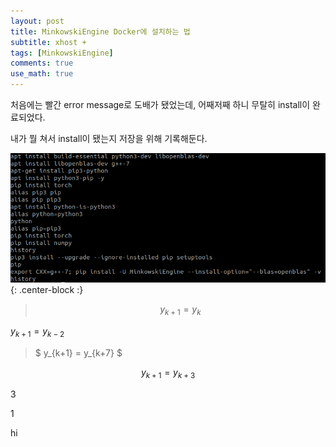 ```yaml
---
layout: post
title: MinkowskiEngine Docker에 설치하는 법
subtitle: xhost +
tags: [MinkowskiEngine]
comments: true
use_math: true
---
```


처음에는 빨간 error message로 도배가 됐었는데, 어째저째 하니 무탈히 install이 완료되었다.

내가 뭘 쳐서 install이 됐는지 저장을 위해 기록해둔다.

![MinkowskiEngine](/img/MinkowskiEngine_history.png){: .center-block :}

>$$
y_{k+1} = y_{k}
$$

$y_{k+1} = y_{k-2}$

>$
y_{k+1} = y_{k+7}
$

$$y_{k+1} = y_{k+3}$$

<script src="https://gist.github.com/LimHyungTae/68af19259c6e36b5f58ffa606b0b1f0a.js"></script>

3

<script src="https://github.com/LimHyungTae/helloceres/blob/8c8cb1b3d69d9962e921f59dd0f6d5f338630d16/helloceres_1.cc"></script>

1

<script src="https://github.com/LimHyungTae/helloceres/blob/8c8cb1b3d69d9962e921f59dd0f6d5f338630d16/helloceres_1.cc.js"></script>


hi
